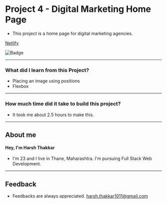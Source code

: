 # **Project 4 - Digital Marketing Home Page**

- This project is a home page for digital marketing agencies. 

[Netlify](https://digital-marketing-home-page-harshthakkar1011.netlify.app/)

![Badge](https://img.shields.io/badge/Netlify-Link-green)

---

### **What did I learn from this Project?**

 - Placing an image using positions
 - Flexbox

---

### **How much time did it take to build this project?**

- It took me about 2.5 hours to make this.  

---

## **About me**

#### **Hey, I'm Harsh Thakkar**

- I'm 23 and I live in Thane, Maharashtra. I'm pursuing Full Stack Web Development.

---

## **Feedback**
- Feedbacks are always appreciated. harsh.thakkar1011@gmail.com